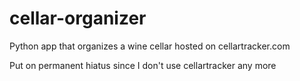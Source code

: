 # cellar-organizer
Python app that organizes a wine cellar hosted on cellartracker.com

Put on permanent hiatus since I don't use cellartracker any more
